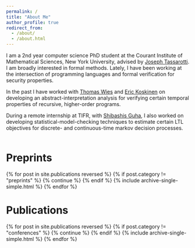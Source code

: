 ```yaml
---
permalink: /
title: "About Me"
author_profile: true
redirect_from: 
  - /about/
  - /about.html
---
```


I am a 2nd year computer science PhD student at the Courant Institute of Mathematical Sciences, New York University, advised by [Joseph Tassarotti](https://cs.nyu.edu/~jt4767/). I am broadly interested in formal methods. Lately, I have been working at the intersection of programming languages and formal verification for security properties.

In the past I have worked with [Thomas Wies](https://cs.nyu.edu/~wies/) and [Eric Koskinen](https://www.erickoskinen.com/#/) on developing an abstract-interpretation analysis for verifying certain temporal properties of recursive, higher-order programs.

During a remote internship at TIFR, with [Shibashis Guha](https://www.tifr.res.in/shibashis.guha/), I also worked on developing statistical-model-checking techniques to estimate certain LTL objectives for discrete- and continuous-time markov decision processes.
<br><br>

<h1>Preprints</h1>
{% for post in site.publications reversed %}
  {% if post.category != "preprints" %}
    {% continue %}
  {% endif %}
  {% include archive-single-simple.html %}
{% endfor %}

<h1>Publications</h1>
{% for post in site.publications reversed %}
  {% if post.category != "conferences" %}
    {% continue %}
  {% endif %}
  {% include archive-single-simple.html %}
{% endfor %}